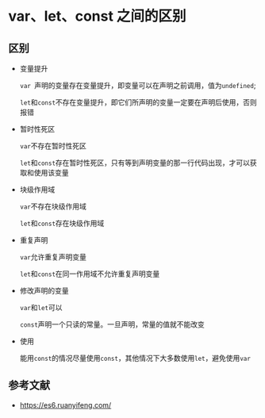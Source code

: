 # var、let、const 之间的区别

## 区别

- 变量提升

   `var `声明的变量存在变量提升，即变量可以在声明之前调用，值为`undefined`; 

  `let`和`const`不存在变量提升，即它们所声明的变量一定要在声明后使用，否则报错

- 暂时性死区

  `var`不存在暂时性死区

  `let`和`const`存在暂时性死区，只有等到声明变量的那一行代码出现，才可以获取和使用该变量

- 块级作用域

  `var`不存在块级作用域

  `let`和`const`存在块级作用域

- 重复声明

  `var`允许重复声明变量

  `let`和`const`在同一作用域不允许重复声明变量

- 修改声明的变量

  `var`和`let`可以

  `const`声明一个只读的常量。一旦声明，常量的值就不能改变

- 使用

  能用`const`的情况尽量使用`const`，其他情况下大多数使用`let`，避免使用`var`

## 参考文献

- https://es6.ruanyifeng.com/